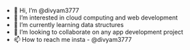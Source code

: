 - 👋 Hi, I’m @divyam3777
- 👀 I’m interested in cloud computing and web development
- 🌱 I’m currently learning data structures
- 💞️ I’m looking to collaborate on any app development project
- 📫 How to reach me insta - @divyam3777

<!---
divyam3777/divyam3777 is a ✨ special ✨ repository because its `README.md` (this file) appears on your GitHub profile.
You can click the Preview link to take a look at your changes.
--->
